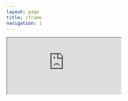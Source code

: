 ```yaml
---
layout: page
title: iframe
navigation: 1
---
```


<iframe src="http://jrowing.com/iop/otherthings/woah#/">
  <p>Your browser does not support iframes.</p>
</iframe>
